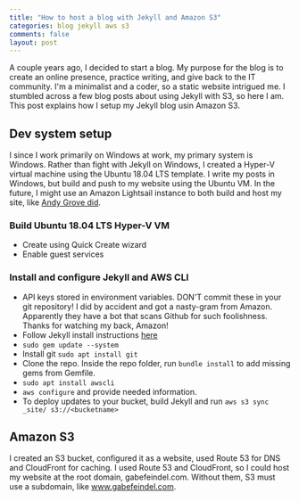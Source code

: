 ```yaml
---
title: "How to host a blog with Jekyll and Amazon S3"
categories: blog jekyll aws s3
comments: false
layout: post
---
```

A couple years ago, I decided to start a blog. My purpose for the blog is to create an online presence, practice writing, and give back to the IT community. I'm a minimalist and a coder, so a static website intrigued me. I stumbled across a few blog posts about using Jekyll with S3, so here I am. This post explains how I setup my Jekyll blog usin Amazon S3.


## Dev system setup

I since I work primarily on Windows at work, my primary system is Windows. Rather than fight with Jekyll on Windows, I created a Hyper-V virtual machine using the Ubuntu 18.04 LTS template. I write my posts in Windows, but build and push to my website using the Ubuntu VM. In the future, I might use an Amazon Lightsail instance to both build and host my site, like [Andy Grove did](https://andygrove.io/2018/05/hosting-jekyll-lightsail-lets-encrypt-ssl/).

### Build Ubuntu 18.04 LTS Hyper-V VM
- Create using Quick Create wizard
- Enable guest services

### Install and configure Jekyll and AWS CLI

- API keys stored in environment variables. DON'T commit these in your git repository! I did by accident and got a nasty-gram from Amazon. Apparently they have a bot that scans Github for such foolishness. Thanks for watching my back, Amazon!
- Follow Jekyll install instructions [here](https://jekyllrb.com/docs/installation/ubuntu/)
- `sudo gem update --system`
- Install git `sudo apt install git`
- Clone the repo. Inside the repo folder, run `bundle install` to add missing gems from Gemfile.
- `sudo apt install awscli`
- `aws configure` and provide needed information.
- To deploy updates to your bucket, build Jekyll and run `aws s3 sync _site/ s3://<bucketname>`

## Amazon S3

I created an S3 bucket, configured it as a website, used Route 53 for DNS and CloudFront for caching. I used Route 53 and CloudFront, so I could host my website at the root domain, gabefeindel.com. Without them, S3 must use a subdomain, like www.gabefeindel.com. 

